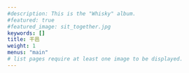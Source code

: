 ```yaml
---
#description: This is the "Whisky" album.
#featured: true
#featured_image: sit_together.jpg
keywords: []
title: 干邑
weight: 1
menus: "main"
# list pages require at least one image to be displayed.
---
```

